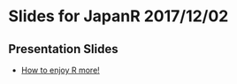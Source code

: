 # Slides for JapanR 2017/12/02

## Presentation Slides
- [How to enjoy R more!](https://fu-om.github.io/JapanR2017/JapanR2017pres2.html)
